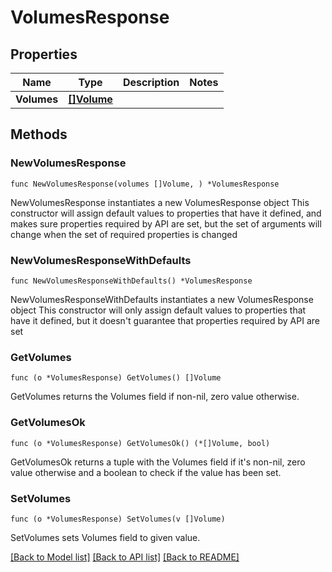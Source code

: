 # VolumesResponse

## Properties

Name | Type | Description | Notes
------------ | ------------- | ------------- | -------------
**Volumes** | [**[]Volume**](Volume.md) |  | 

## Methods

### NewVolumesResponse

`func NewVolumesResponse(volumes []Volume, ) *VolumesResponse`

NewVolumesResponse instantiates a new VolumesResponse object
This constructor will assign default values to properties that have it defined,
and makes sure properties required by API are set, but the set of arguments
will change when the set of required properties is changed

### NewVolumesResponseWithDefaults

`func NewVolumesResponseWithDefaults() *VolumesResponse`

NewVolumesResponseWithDefaults instantiates a new VolumesResponse object
This constructor will only assign default values to properties that have it defined,
but it doesn't guarantee that properties required by API are set

### GetVolumes

`func (o *VolumesResponse) GetVolumes() []Volume`

GetVolumes returns the Volumes field if non-nil, zero value otherwise.

### GetVolumesOk

`func (o *VolumesResponse) GetVolumesOk() (*[]Volume, bool)`

GetVolumesOk returns a tuple with the Volumes field if it's non-nil, zero value otherwise
and a boolean to check if the value has been set.

### SetVolumes

`func (o *VolumesResponse) SetVolumes(v []Volume)`

SetVolumes sets Volumes field to given value.



[[Back to Model list]](../README.md#documentation-for-models) [[Back to API list]](../README.md#documentation-for-api-endpoints) [[Back to README]](../README.md)


